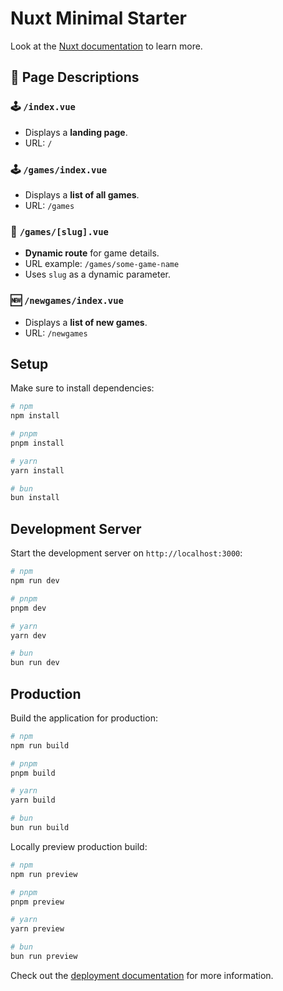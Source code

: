 # Nuxt Minimal Starter

Look at the [Nuxt documentation](https://nuxt.com/docs/getting-started/introduction) to learn more.

## 📌 Page Descriptions

### **🕹️ `/index.vue`**  
- Displays a **landing page**.  
- URL: `/`

### **🕹️ `/games/index.vue`**  
- Displays a **list of all games**.  
- URL: `/games`

### **📝 `/games/[slug].vue`**  
- **Dynamic route** for game details.  
- URL example: `/games/some-game-name`  
- Uses `slug` as a dynamic parameter.

### **🆕 `/newgames/index.vue`**  
- Displays a **list of new games**.  
- URL: `/newgames`

## Setup

Make sure to install dependencies:

```bash
# npm
npm install

# pnpm
pnpm install

# yarn
yarn install

# bun
bun install
```

## Development Server

Start the development server on `http://localhost:3000`:

```bash
# npm
npm run dev

# pnpm
pnpm dev

# yarn
yarn dev

# bun
bun run dev
```

## Production

Build the application for production:

```bash
# npm
npm run build

# pnpm
pnpm build

# yarn
yarn build

# bun
bun run build
```

Locally preview production build:

```bash
# npm
npm run preview

# pnpm
pnpm preview

# yarn
yarn preview

# bun
bun run preview
```

Check out the [deployment documentation](https://nuxt.com/docs/getting-started/deployment) for more information.
